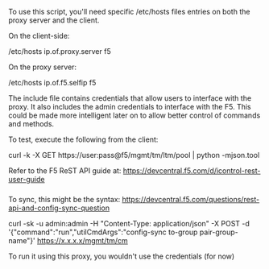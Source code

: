 To use this script, you'll need specific /etc/hosts files entries on both the proxy server and the client.

On the client-side:

/etc/hosts
ip.of.proxy.server f5

On the proxy server:

/etc/hosts
ip.of.f5.selfip f5

The include file contains credentials that allow users to interface with the proxy. It also includes the admin credentials to interface with the F5. This could be made more intelligent later on to allow better control of commands and methods.

To test, execute the following from the client:

curl -k -X GET https://user:pass@f5/mgmt/tm/ltm/pool | python -mjson.tool

Refer to the F5 ReST API guide at:
https://devcentral.f5.com/d/icontrol-rest-user-guide


###

To sync, this might be the syntax:
https://devcentral.f5.com/questions/rest-api-and-config-sync-question

 curl -sk -u admin:admin -H "Content-Type: application/json" -X POST -d '{"command":"run","utilCmdArgs":"config-sync to-group pair-group-name"}' https://x.x.x.x/mgmt/tm/cm
 
To run it using this proxy, you wouldn't use the credentials (for now)
